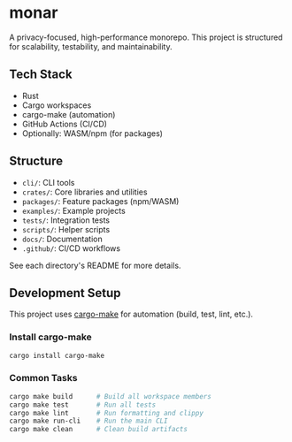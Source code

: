 # monar

A privacy-focused, high-performance monorepo. This project is structured for scalability, testability, and maintainability.

## Tech Stack

- Rust
- Cargo workspaces
- cargo-make (automation)
- GitHub Actions (CI/CD)
- Optionally: WASM/npm (for packages)

## Structure

- `cli/`: CLI tools
- `crates/`: Core libraries and utilities
- `packages/`: Feature packages (npm/WASM)
- `examples/`: Example projects
- `tests/`: Integration tests
- `scripts/`: Helper scripts
- `docs/`: Documentation
- `.github/`: CI/CD workflows

See each directory's README for more details.

## Development Setup

This project uses [cargo-make](https://sagiegurari.github.io/cargo-make/) for automation (build, test, lint, etc.).

### Install cargo-make

```sh
cargo install cargo-make
```

### Common Tasks

```sh
cargo make build      # Build all workspace members
cargo make test       # Run all tests
cargo make lint       # Run formatting and clippy
cargo make run-cli    # Run the main CLI
cargo make clean      # Clean build artifacts
```
